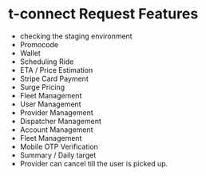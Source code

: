 # t-connect Request Features

* checking the staging environment
* Promocode
* Wallet
* Scheduling Ride
* ETA / Price Estimation
* Stripe Card Payment
* Surge Pricing
* Fleet Management
* User Management
* Provider Management
* Dispatcher Management
* Account Management
* Fleet Management
* Mobile OTP Verification
* Summary / Daily target
* Provider can cancel till the user is picked up.

